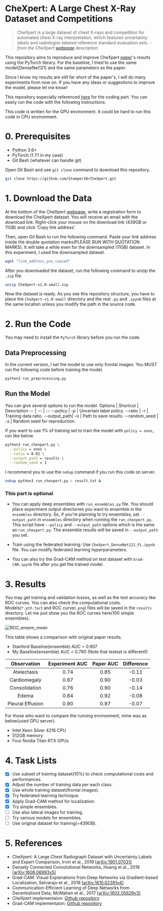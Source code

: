 # CheXpert: A Large Chest X-Ray Dataset and Competitions
> CheXpert is a large dataset of chest X-rays and competition for automated chest X-ray interpretation, which features uncertainty labels and radiologist-labeled reference standard evaluation sets. *- from the CheXpert [webpage](https://stanfordmlgroup.github.io/competitions/chexpert/) description*

This repository aims to reproduce and improve CheXpert [paper](https://arxiv.org/pdf/1901.07031.pdf)'s results using the PyTorch library.
For the baseline, I tried to use the same model(DenseNet121) and the same parameters as the paper.

Since I know my results are still far short of the paper's, I will do many experiments from now on. If you have any ideas or suggestions to improve the model, please let me know!

This repository especially referenced [here](https://github.com/gaetandi/cheXpert) for the coding part. You can easily run the code with the following instructions.

This code is written for the GPU environment. It could be hard to run this code in CPU environment.



# 0. Prerequisites
- Python 3.6+
- PyTorch (1.7.1 in my case)
- Git Bash (whatever can handle git)

Open Git Bash and use `git clone` command to download this repository.

```bash
git clone https://github.com/Stomper10/CheXpert.git
```



# 1. Download the Data
At the bottom of the CheXpert [webpage](https://stanfordmlgroup.github.io/competitions/chexpert/), write a registration form to download the CheXpert dataset.
You will receive an email with the download link. Right-click your mouse on the download link (439GB or 11GB) and click 'Copy link address'.

Then, open Git Bash to run the following command. Paste your link address inside the double quotation marks(PLEASE RUN WITH QUOTATION MARKS). It will take a while even for the downsampled (11GB) dataset. In this experiment, I used the downsampled dataset.

```bash
wget "link_address_you_copied"
```

After you downloaded the dataset, run the following command to unzip the `.zip` file.

```bash
unzip CheXpert-v1.0-small.zip
```

Now the dataset is ready. As you see this repository structure, you have to place the `CheXpert-v1.0-small` directory and the rest `.py` and `.ipynb` files at the same location unless you modify the path in the source code.



# 2. Run the Code
You may need to install the `PyTorch` library before you run the code.
## Data Preprocessing
In the current version, I set the model to use only frontal images. You MUST run the following code before training the model.
```bash
python3 run_preprocessing.py
```

## Run the Model
You can give several options to run the model.
Options | Shortcut | Description
:-: | :-: | :-:
--policy | -p | Uncertain label policy.
--ratio | -r | Training data ratio.
--output_path| -o | Path to save results.
--random_seed | -s | Random seed for reproduction.

If you want to use 1% of training set to train the model with `policy = ones`, run like below.
```bash
python3 run_chexpert.py \
  --policy = ones \
  --ratio = 0.01 \
  --output_path = results \
  --random_seed = 1
```

I recommend you to use the `nohup` command if you run this code on server.
```bash
nohup python3 run_chexpert.py > result.txt &
```

### This part is optional
* You can apply deep ensembles with `run_ensembles.py` file.
You should place experiment output directories you want to ensemble in the `ensembles` directory.
So, if you're planning to try ensembles, set `--output_path` in `ensembles` directory when running the `run_chexpert.py`.
This script have `--policy` and `--output_path` options which is the same as `run_chexpert.py`. The ensemble results will be saved in `--output_path` you set.

* Train using the federated learning: Use `CheXpert_DenseNet121_FL.ipynb` file. You can modify federated learning hyperparameters.
* You can also try the Grad-CAM method on test dataset with `Grad-CAM.ipynb` file after you get the trained model.



# 3. Results
You may get training and validation losses, as well as the test accuracy like ROC curves. You can also check the computational costs. Models(`*.pth.tar`) and ROC curve(`.png`) files will be saved in the `results` directory. Let me just show you the ROC curves here(100 simple ensembles).

![ROC_ensem_mean](https://user-images.githubusercontent.com/43818471/103856596-408c9a80-50f8-11eb-9be5-41b38847998f.png)

This table shows a comparison with original paper results.

* Stanford Baseline(ensemble) AUC = 0.907
* My Baseline(ensemble) AUC = 0.790 (Note that testset is different!)

Observation | Experiment AUC | Paper AUC | Difference
:-: | :-: | :-: | :-:
Atelectasis | 0.74 | 0.85 | -0.11
Cardiomegaly | 0.87 | 0.90 | -0.03
Consolidation | 0.76 | 0.90 | -0.14
Edema | 0.84 | 0.92 | -0.08
Pleural Effusion | 0.90 | 0.97 | -0.07

For those who want to compare the running environment, mine was as below(used GPU server).
* Intel Xeon Silver 4216 CPU
* 512GB memory
* Four Nvidia Titan RTX GPUs

# 4. Task Lists
- [x] Use subset of training dataset(10%) to check computational costs and performances.
- [x] Adjust the number of training data per each class.
- [x] Use whole training dataset(frontal images).
- [x] Try federated learning technique.
- [x] Apply Grad-CAM method for localization.
- [x] Try simple ensembles.
- [ ] Use also lateral images for training.
- [ ] Try various models for ensembles.
- [ ] Use original dataset for training(~439GB).

# 5. References
- CheXpert: A Large Chest Radiograph Dataset with Uncertainty Labels and Expert Comparison, Irvin et al., 2019 [[arXiv:1901.07031]](https://arxiv.org/pdf/1901.07031.pdf)
- Densely Connected Convolutional Networks, Huang et al., 2018 [[arXiv:1608.06993v5]](https://arxiv.org/pdf/1608.06993.pdf)
- Grad-CAM: Visual Explanations from Deep Networks via Gradient-based Localization, Selvaraju et al., 2019 [[arXiv:1610.02391v4]](https://arxiv.org/pdf/1610.02391.pdf)
- Communication-Efficient Learning of Deep Networks from Decentralized Data, McMahan et al., 2017 [[arXiv:1602.05629v3]](https://arxiv.org/pdf/1602.05629.pdf)
- CheXpert implementaion: [Github repository](https://github.com/gaetandi/cheXpert)
- Grad-CAM implementaion: [Github repository](https://github.com/ooodmt/MLMIP.git)
